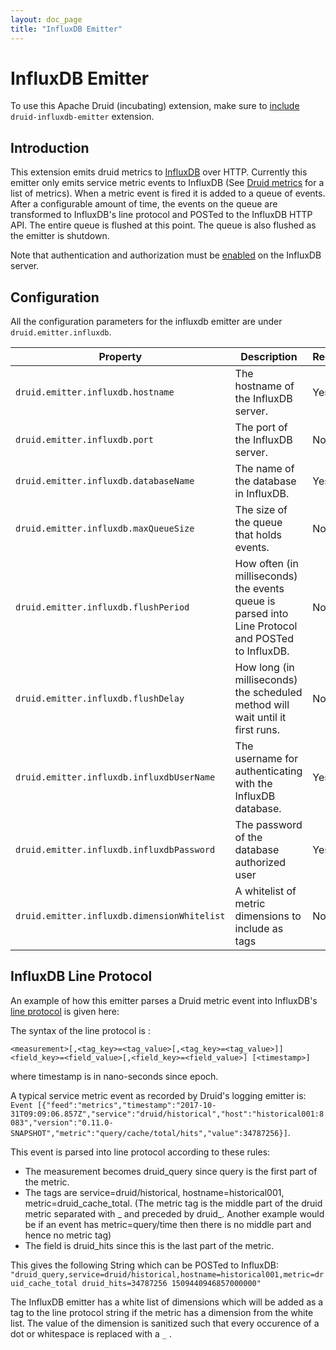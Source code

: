 ```yaml
---
layout: doc_page
title: "InfluxDB Emitter"
---
```


<!--
  ~ Licensed to the Apache Software Foundation (ASF) under one
  ~ or more contributor license agreements.  See the NOTICE file
  ~ distributed with this work for additional information
  ~ regarding copyright ownership.  The ASF licenses this file
  ~ to you under the Apache License, Version 2.0 (the
  ~ "License"); you may not use this file except in compliance
  ~ with the License.  You may obtain a copy of the License at
  ~
  ~   http://www.apache.org/licenses/LICENSE-2.0
  ~
  ~ Unless required by applicable law or agreed to in writing,
  ~ software distributed under the License is distributed on an
  ~ "AS IS" BASIS, WITHOUT WARRANTIES OR CONDITIONS OF ANY
  ~ KIND, either express or implied.  See the License for the
  ~ specific language governing permissions and limitations
  ~ under the License.
  -->

# InfluxDB Emitter

To use this Apache Druid (incubating) extension, make sure to [include](../../operations/including-extensions.html) `druid-influxdb-emitter` extension.

## Introduction

This extension emits druid metrics to [InfluxDB](https://www.influxdata.com/time-series-platform/influxdb/) over HTTP. Currently this emitter only emits service metric events to InfluxDB (See [Druid metrics](../../operations/metrics.html) for a list of metrics).
When a metric event is fired it is added to a queue of events. After a configurable amount of time, the events on the queue are transformed to InfluxDB's line protocol 
and POSTed to the InfluxDB HTTP API. The entire queue is flushed at this point. The queue is also flushed as the emitter is shutdown.

Note that authentication and authorization must be [enabled](https://docs.influxdata.com/influxdb/v1.7/administration/authentication_and_authorization/) on the InfluxDB server.

## Configuration

All the configuration parameters for the influxdb emitter are under `druid.emitter.influxdb`.

|Property|Description|Required?|Default|
|--------|-----------|---------|-------|
|`druid.emitter.influxdb.hostname`|The hostname of the InfluxDB server.|Yes|N/A|
|`druid.emitter.influxdb.port`|The port of the InfluxDB server.|No|8086|
|`druid.emitter.influxdb.databaseName`|The name of the database in InfluxDB.|Yes|N/A|
|`druid.emitter.influxdb.maxQueueSize`|The size of the queue that holds events.|No|Integer.Max_Value(=2^31-1)|
|`druid.emitter.influxdb.flushPeriod`|How often (in milliseconds) the events queue is parsed into Line Protocol and POSTed to InfluxDB.|No|60000|
|`druid.emitter.influxdb.flushDelay`|How long (in milliseconds) the scheduled method will wait until it first runs.|No|60000|
|`druid.emitter.influxdb.influxdbUserName`|The username for authenticating with the InfluxDB database.|Yes|N/A|
|`druid.emitter.influxdb.influxdbPassword`|The password of the database authorized user|Yes|N/A|
|`druid.emitter.influxdb.dimensionWhitelist`|A whitelist of metric dimensions to include as tags|No|`["dataSource","type","numMetrics","numDimensions","threshold","dimension","taskType","taskStatus","tier"]`|

## InfluxDB Line Protocol

An example of how this emitter parses a Druid metric event into InfluxDB's [line protocol](https://docs.influxdata.com/influxdb/v1.7/write_protocols/line_protocol_reference/) is given here: 

The syntax of the line protocol is :  

`<measurement>[,<tag_key>=<tag_value>[,<tag_key>=<tag_value>]] <field_key>=<field_value>[,<field_key>=<field_value>] [<timestamp>]`
 
where timestamp is in nano-seconds since epoch.

A typical service metric event as recorded by Druid's logging emitter is: `Event [{"feed":"metrics","timestamp":"2017-10-31T09:09:06.857Z","service":"druid/historical","host":"historical001:8083","version":"0.11.0-SNAPSHOT","metric":"query/cache/total/hits","value":34787256}]`.

This event is parsed into line protocol according to these rules:

* The measurement becomes druid_query since query is the first part of the metric. 
* The tags are service=druid/historical, hostname=historical001, metric=druid_cache_total. (The metric tag is the middle part of the druid metric separated with _ and preceded by druid_. Another example would be if an event has metric=query/time then there is no middle part and hence no metric tag)
* The field is druid_hits since this is the last part of the metric.

This gives the following String which can be POSTed to InfluxDB: `"druid_query,service=druid/historical,hostname=historical001,metric=druid_cache_total druid_hits=34787256 1509440946857000000"`

The InfluxDB emitter has a white list of dimensions
which will be added as a tag to the line protocol string if the metric has a dimension from the white list.
The value of the dimension is sanitized such that every occurence of a dot or whitespace is replaced with a `_` .
